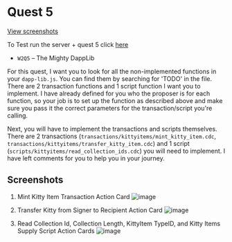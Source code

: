 # Quest 5

[View screenshots](#screenshot)

To Test run the server + quest 5 click [here](https://github.com/gelicamarie/glossy-klilathey-B7PD)

- `W2Q5` – The Mighty DappLib

For this quest, I want you to look for all the non-implemented functions in your `dapp-lib.js`. You can find them by searching for 'TODO' in the file. There are 2 transaction functions and 1 script function I want you to implement. I have already defined for you who the proposer is for each function, so your job is to set up the function as described above and make sure you pass it the correct parameters for the transaction/script you're calling.

Next, you will have to implement the transactions and scripts themselves. There are 2 transactions (`transactions/kittyitems/mint_kitty_item.cdc`, `transactions/kittyitems/transfer_kitty_item.cdc`) and 1 script (`scripts/kittyitems/read_collection_ids.cdc`) you will need to implement. I have left comments for you to help you in your journey.

## Screenshots

1. Mint Kitty Item Transaction Action Card
![image](https://user-images.githubusercontent.com/66178381/128563136-4781d855-e125-49ea-a5c3-d88289997805.png)

2. Transfer Kitty from Signer to Recipient Action Card
![image](https://user-images.githubusercontent.com/66178381/128564427-afb052d1-304d-4713-8cf9-01d703d9f680.png)


3. Read Collection Id, Collection Length, KittyItem TypeID, and Kitty Items Supply Script Action Cards
![image](https://user-images.githubusercontent.com/66178381/128563352-4415f74f-90dd-4863-a195-8bd8d022b906.png)
  
